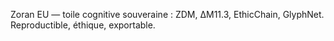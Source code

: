 Zoran EU — toile cognitive souveraine : ZDM, ΔM11.3, EthicChain, GlyphNet. Reproductible, éthique, exportable.